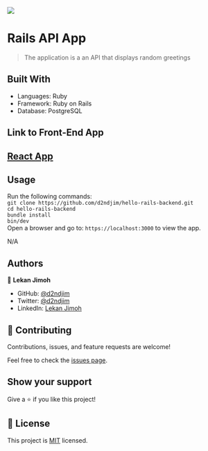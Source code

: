 ![](https://img.shields.io/badge/Microverse-blueviolet)

# Rails API App

>  The application is a an API that displays random greetings 
## Built With

- Languages: Ruby
- Framework: Ruby on Rails
- Database: PostgreSQL


## Link to Front-End App
## [React App](https://github.com/d2ndjim/hello-rails-frontend)

## Usage

Run the following commands:</br>
`git clone https://github.com/d2ndjim/hello-rails-backend.git`</br>
`cd hello-rails-backend`</br>
`bundle install`</br>
`bin/dev`</br>
Open a browser and go to: `https://localhost:3000` to view the app.

N/A

## Authors

👤 **Lekan Jimoh**

- GitHub: [@d2ndjim](https://github.com/d2ndjim)
- Twitter: [@d2ndjim](https://twitter.com/d2ndjim_)
- LinkedIn: [Lekan Jimoh](https://linkedin.com/in/lekanj)
## 🤝 Contributing

Contributions, issues, and feature requests are welcome!

Feel free to check the [issues page](https://github.com/d2ndjim/hello-rails-backend/issues).

## Show your support

Give a ⭐️ if you like this project!

## 📝 License

This project is [MIT](./license.md) licensed.
